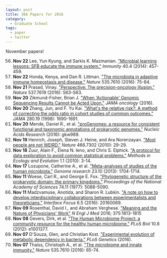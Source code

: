 ```yaml
---
layout: post
title: 366 Papers for 2016
category:
  - Graduate School
tags:
  - paper
  - twitter
---
```


November papers!

<!--break-->

56. **Nov 22** Lee, Yun Kyung, and Sarkis K. Mazmanian. ["Microbial learning
    lessons: SFB educate the immune system."][nov22lee] *Immunity* 40.4 (2014):
    457-459.
55. **Nov 22** Honda, Kenya, and Dan R. Littman. ["The microbiota in adaptive
    immune homeostasis and disease."][nov22honda] *Nature* 535.7610 (2016):
    75-84.
54. **Nov 21** Prasad, Vinay. ["Perspective: The precision-oncology
    illusion."][nov21prasad] *Nature* 537.7619 (2016): S63-S63.
53. **Nov 20** Zikmund-Fisher, Brian J. ["When 'Actionable' Genomic Sequencing
    Results Cannot be Acted Upon."][nov20zik] *JAMA oncology* (2016).
52. **Nov 20** Zhang, Jun, and F. Yu Kai. ["What's the relative risk?: A method
    of correcting the odds ratio in cohort studies of common
    outcomes."][nov20zhang] *JAMA* 280.19 (1998): 1690-1691.
51. **Nov 20** Mende, Daniel R., et al. ["proGenomes: a resource for consistent
    functional and taxonomic annotations of prokaryotic genomes."][nov20mende]
    *Nucleic Acids Research* (2016): gkw989.
50. **Nov 19** Henrich, Joseph, Steven J. Heine, and Ara Norenzayan. ["Most
    people are not WEIRD."][nov19henrich] *Nature* 466.7302 (2010): 29-29.
49. **Nov 18** Zuur, Alain F., Elena N. Ieno, and Chris S. Elphick. ["A protocol
    for data exploration to avoid common statistical problems."][nov18zuur]
    *Methods in Ecology and Evolution* 1.1 (2010): 3-14.
48. **Nov 17** Lozupone, Catherine A., et al. ["Meta-analyses of studies of the
    human microbiota."][nov17lozu] *Genome research* 23.10 (2013): 1704-1714.
47. **Nov 11** Woese, Carl R., and George E. Fox. ["Phylogenetic structure of
    the prokaryotic domain: the primary kingdoms."][nov11woese] *Proceedings of
    the National Academy of Sciences* 74.11 (1977): 5088-5090.
46. **Nov 11** Madzvamuse, Anotida, and Sharon R. Lubkin. ["A note on how to
    develop interdisciplinary collaborations between experimentalists and
    theoreticians."][nov11mad] *Interface Focus* 6.5 (2016): 20160069.
45. **Nov 09** Rosenthal, David I., and Abraham Verghese. ["Meaning and the
    Nature of Physicians' Work"][nov09rosenthal] *N Engl J Med* 2016; 375:1813-1815
44. **Nov 08** Gevers, Dirk, et al. ["The Human Microbiome Project: a community
    resource for the healthy human microbiome."][nov08gevers] *PLoS Biol* 10.8
    (2012): e1001377.
43. **Nov 07** D'Souza, Glen, and Christian Kost. ["Experimental evolution of
    metabolic dependency in bacteria."][nov07glen] *PLoS Genetics* (2016).
42. **Nov 07** Thaiss, Christoph A., et al. ["The microbiome and innate
    immunity."][nov07thaiss] *Nature* 535.7610 (2016): 65-74.

[nov22lee]: http://dx.doi.org/10.1016/j.immuni.2014.04.002
[nov22honda]: https://doi.org/10.1038/nature18848
[nov21prasad]: https://doi.org/10.1038/537S63a
[nov20zik]: https://doi.org/10.1001/jamaoncol.2016.3283
[nov20zhang]: https://doi.org/10.1001/jama.280.19.1690
[nov20mende]: https://doi.org/10.1093/nar/gkw989
[nov19henrich]: https://doi.org/10.1038/466029a
[nov18zuur]: https://doi.org/10.1111/j.2041-210X.2009.00001.x
[nov17lozu]: https://doi.org/10.1101/gr.151803.112
[nov11woese]: https://doi.org/10.1073/pnas.74.11.5088
[nov11mad]: https://doi.org/10.1098/rsfs.2016.0069
[nov09rosenthal]: https://doi.org/10.1056/NEJMp1609055
[nov08gevers]: http://dx.doi.org/10.1371/journal.pbio.1001377
[nov07glen]: http://dx.doi.org/10.1371/journal.pgen.1006364
[nov07thaiss]: http://www.nature.com/nature/journal/v535/n7610/abs/nature18847.html
